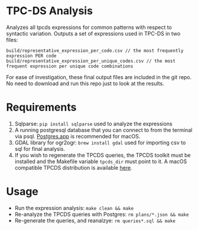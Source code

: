 
# TPC-DS Analysis

Analyzes all tpcds expressions for common patterns with respect to syntactic variation.
Outputs a set of expressions used in TPC-DS in two files:
```
build/representative_expression_per_code.csv // the most frequently expression PER code
build/representative_expression_per_unique_codes.csv // the most frequent expression per unique code combinations
```

For ease of investigation, these final output files are included in the git
repo. No need to download and run this repo just to look at the results.

# Requirements

1. Sqlparse: `pip install sqlparse` used to analyze the expressions
2. A running postgresql database that you can connect to from the terminal via
   psql. [Postgres.app](https://postgresapp.com/) is recommended for macOS.
3. GDAL library for ogr2ogr: `brew install gdal` used for importing csv to sql
   for final analysis.
4. If you wish to regenerate the TPCDS queries, the TPCDS toolkit must be
   installed and the Makefile variable `tpcds_dir` must point to it. A macOS
   compatible TPCDS distribution is available
   [here](https://github.com/databricks/tpcds-kit).

# Usage
* Run the expression analysis: `make clean && make`
* Re-analyze the TPCDS queries with Postgres: `rm plans/*.json && make`
* Re-generate the queries, and reanalzye: `rm queries*.sql && make`
